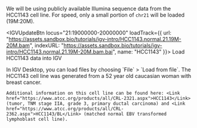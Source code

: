 <script>
import Link from "components/Link.svelte";
import Alert from "components/Alert.svelte";
import IGVUpdateBtn from "components/IGVUpdateBtn.svelte";
</script>

We will be using publicly available Illumina sequence data from the HCC1143 cell line. For speed, only a small portion of `chr21` will be loaded (19M:20M).

<IGVUpdateBtn
	locus="21:19000000-20000000"
	loadTrack={{
		url: "https://assets.sandbox.bio/tutorials/igv-intro/HCC1143.normal.21.19M-20M.bam",
		indexURL: "https://assets.sandbox.bio/tutorials/igv-intro/HCC1143.normal.21.19M-20M.bam.bai",
		name: "HCC1143"
	}}>
	Load HCC1143 data into IGV
</IGVUpdateBtn>

<Alert color="primary">
	In IGV Desktop, you can load files by choosing `File` > `Load from file`.
</Alert>

<Alert>
	The HCC1143 cell line was generated from a 52 year old caucasian woman with breast cancer.
	
	Additional information on this cell line can be found here: <Link href="https://www.atcc.org/products/all/CRL-2321.aspx">HCC1143</Link> (tumor, TNM stage IIA, grade 3, primary ductal carcinoma) and <Link href="https://www.atcc.org/products/all/CRL-2362.aspx">HCC1143/BL</Link> (matched normal EBV transformed lymphoblast cell line).
</Alert>
